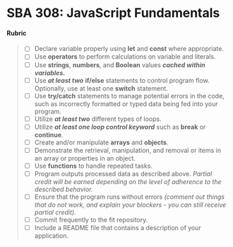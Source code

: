 # SBA 308: JavaScript Fundamentals

#### Rubric 
> - [ ] Declare variable properly using **let** and **const** where appropriate.
> - [ ] Use **operators** to perform calculations on variable and literals.
> - [ ] Use **strings**, **numbers**, and **Boolean** values _**cached within variables.**_
> - [ ] Use _**at least two**_ **if/else** statements to control program flow. Optionally, use at least one **switch** statement.
> - [ ] Use **try/catch** statements to manage potential errors in the code, such as incorrectly formatted or typed data being fed into your program.
> - [ ] Utilize _**at least two**_ different types of loops.
> - [ ] Utilize _**at least one loop control keyword**_ such as **break** or **continue**.
> - [ ] Create and/or manipulate **arrays** and **objects**.
> - [ ] Demonstrate the retrieval, manipulation, and removal or items in an array or properties in an object.
> - [ ] Use **functions** to handle repeated tasks.
> - [ ] Program outputs processed data as described above. _Partial credit will be earned depending on the level of adherence to the described behavior._
> - [ ] Ensure that the program runs without errors _(comment out things that do not work, and explain your blockers - you can still receive partial credit)._
> - [ ] Commit frequently to the fit repository.
> - [ ] Include a README file that contains a description of your application. 